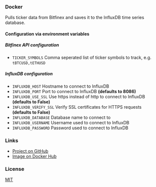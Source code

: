 ### Docker
Pulls ticker data from Bitfinex and saves it to the InfluxDB time series database.

#### Configuration via environment variables
##### Bitfinex API configuration
- `TICKER_SYMBOLS` Comma seperated list of ticker symbols to track, e.g. `tBTCUSD,tETHUSD`

##### InfluxDB configuration
- `INFLUXDB_HOST` Hostname to connect to InfluxDB
- `INFLUXDB_PORT` Port to connect to InfluxDB **(defaults to 8086)**
- `INFLUXDB_USE_SSL` Use https instead of http to connect to InfluxDB **(defaults to False)**
- `INFLUXDB_VERIFY_SSL` Verify SSL certificates for HTTPS requests **(defaults to False)**
- `INFLUXDB_DATABASE` Database name to connect to
- `INFLUXDB_USERNAME` Username used to connect to InfluxDB
- `INFLUXDB_PASSWORD` Password used to connect to InfluxDB

### Links
- [Project on GitHub](https://github.com/JasperZ/bitfinex-crawler)
- [Image on Docker Hub](https://hub.docker.com/r/zdock/bitfinex-crawler)

### License
[MIT](https://github.com/JasperZ/bitfinex-crawler/blob/master/LICENSE)
